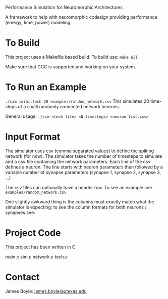 Performance Simulation for Neuromorphic Architectures

A framework to help with neuromorphic codesign providing performance (energy,
time, power) modeling.

# To Build
This project uses a Makefile based build.  To build use:
`make all`

Make sure that GCC is supported and working on your system.

# To Run an Example
`./sim loihi.tech 20 examples/random_network.csv`
This simulates 20 time-steps of a small randomly connected network neurons.

General usage:
`./sim <tech file> <N timesteps> <neuron list.csv>`

# Input Format
The simulator uses csv (comma separated values) to define the
spiking network (for now).  The simulator takes the number of timesteps to
simulate and a csv file containing the network parameters.  Each line of the
csv defines a neuron.  The line starts with neuron parameters then followed by a
variable number of synapse parameters (synapse 1, synapse 2, synapse 3, ...)

The csv files can optionally have a header row.  To see an example see
`examples/random_network.csv` 

One slightly awkward thing is the columns must exactly match what the simulator
is expecting; to see the column formats for both neurons / synapses see:

# Project Code
This project has been written in C.

main.c
sim.c
network.c
tech.c

# Contact
James Boyle: james.boyle@utexas.edu
